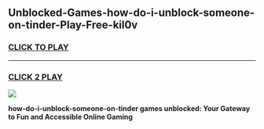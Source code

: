 
## Unblocked-Games-how-do-i-unblock-someone-on-tinder-Play-Free-kil0v
<h3>
<a href="https://premium76.site?title=how-do-i-unblock-someone-on-tinder&ref=18A1">CLICK TO PLAY</a></h3>
<hr>

<h3>
<a href="https://premium76.site?title=how-do-i-unblock-someone-on-tinder&ref=18A1">CLICK 2 PLAY</a>
  
</h3>

<a href="https://premium76.site?title=how-do-i-unblock-someone-on-tinder&ref=18A1"><img src="https://clearcache.store/games.png"></a>


**how-do-i-unblock-someone-on-tinder games unblocked: Your Gateway to Fun and Accessible Online Gaming**
